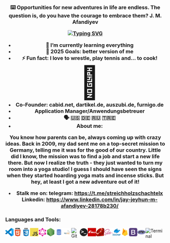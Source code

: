 <!-- markdownlint-disable MD033 MD041-->
<p align="center">
  <h3 align="center">⌨️ 
  Opportunities for new adventures in life are endless. The question is, do you have the courage to embrace them?
J. M. Afandiyev
</p>

[![Typing SVG](https://readme-typing-svg.herokuapp.com?font=Fira+Code&pause=1000&width=435&lines=.+...+.-..+..+%2F+-+-.--+%2F+---.+..+-+.-+.+----+-..-+%2F+..-..+-+---+--..--+%2F+-+---+%2F+.-.-+%2F+...-+.+.-..+.-+..--+%2F+-+.+-...+.+%2F+.--.+.-.+---+...+-+---+%2F+..-+...+.--.+.+....+---+.--+%2F+..+%2F+--+-.+---+--.+---+%2F+--..+-..+---+.-.+---+.--+-..-+.-.-+-.-.--)](https://git.io/typing-svg)

</p>



- 🌱 I’m currently learning everything
- 🥅 2025 Goals: better version of me
- ⚡ Fun fact: I love to wrestle, play tennis and... to cook!<span style='font-size:100px;'>&#127858;</span>
- Co-Founder: cabid.net, dartikel.de, auszubi.de, furnigo.de
- Application Manager/Anwendungsbetreuer
- 🗣️ 🇺🇸 🇩🇪 🇷🇺 🇹🇷🇪
- About me: 

You know how parents can be, always coming up with crazy ideas. Back in 2009, my dad sent me on a top-secret mission to Germany, telling me it was for the good of our country. Little did I know, the mission was to find a job and start a new life there. But now I realize the truth - they just wanted to turn my room into a yoga studio! I guess I should have seen the signs when they started hoarding yoga mats and incense sticks. But hey, at least I got a new adventure out of it!
- Stalk me on: 
telegram: https://t.me/streichholzschachtelx
Linkedin: https://www.linkedin.com/in/jay-jeyhun-m-afandiyev-28178b230/


### Languages and Tools:

<img align="left" alt="Visual Studio Code" width="26px" src="https://raw.githubusercontent.com/github/explore/80688e429a7d4ef2fca1e82350fe8e3517d3494d/topics/visual-studio-code/visual-studio-code.png" />

<img align="left" alt="HTML5" width="26px" src="https://raw.githubusercontent.com/github/explore/80688e429a7d4ef2fca1e82350fe8e3517d3494d/topics/html/html.png" />
<img align="left" alt="CSS3" width="26px" src="https://raw.githubusercontent.com/github/explore/80688e429a7d4ef2fca1e82350fe8e3517d3494d/topics/css/css.png" />
<img align="left" alt="JavaScript" width="26px" src="https://raw.githubusercontent.com/github/explore/80688e429a7d4ef2fca1e82350fe8e3517d3494d/topics/javascript/javascript.png" />
<img align="left" alt="GraphQL" width="26px" src="https://raw.githubusercontent.com/github/explore/80688e429a7d4ef2fca1e82350fe8e3517d3494d/topics/graphql/graphql.png" />
<img align="left" alt="Node.js" width="26px" src="https://raw.githubusercontent.com/github/explore/80688e429a7d4ef2fca1e82350fe8e3517d3494d/topics/nodejs/nodejs.png" />
<img align="left" alt="SQL" width="26px" src="https://raw.githubusercontent.com/github/explore/80688e429a7d4ef2fca1e82350fe8e3517d3494d/topics/sql/sql.png" />
<img align="left" alt="MySQL" width="26px" src="https://raw.githubusercontent.com/github/explore/80688e429a7d4ef2fca1e82350fe8e3517d3494d/topics/mysql/mysql.png" />
<img align="left" alt="Git" width="26px" src="https://gnulinux.ch/bl-content/uploads/pages/f560e3285ecc4ccb33dc1bf2742c29aa/git.jpg" />
<img align="left" alt="GitHub" width="26px" src="https://raw.githubusercontent.com/github/explore/80688e429a7d4ef2fca1e82350fe8e3517d3494d/topics/terminal/terminal.png" />
<img align="left" alt="Terminal" width="26px" src="https://raw.githubusercontent.com/github/explore/80688e429a7d4ef2fca1e82350fe8e3517d3494d/topics/rails/rails.png" />
<img align="left" alt="Terminal" width="26px" src="https://raw.githubusercontent.com/github/explore/80688e429a7d4ef2fca1e82350fe8e3517d3494d/topics/ruby/ruby.png" />
<img align="left" alt="Terminal" width="26px" src="https://raw.githubusercontent.com/github/explore/80688e429a7d4ef2fca1e82350fe8e3517d3494d/topics/sass/sass.png" />
<img align="left" alt="Terminal" width="26px" src="https://raw.githubusercontent.com/github/explore/80688e429a7d4ef2fca1e82350fe8e3517d3494d/topics/docker/docker.png" />
<img align="left" alt="Terminal" width="26px"src="https://raw.githubusercontent.com/github/explore/80688e429a7d4ef2fca1e82350fe8e3517d3494d/topics/firebase/firebase.png" />
<img align="left" alt="Terminal" width="26px"
     src="https://raw.githubusercontent.com/github/explore/80688e429a7d4ef2fca1e82350fe8e3517d3494d/topics/bootstrap/bootstrap.png" />
<img align="left" alt="SQL" width="26px" 
     src="https://raw.githubusercontent.com/github/explore/80688e429a7d4ef2fca1e82350fe8e3517d3494d/topics/php/php.png" />
<img align="left" alt="Terminal" width="60px" src="https://www.vectorlogo.zone/logos/heroku/heroku-ar21.svg" />


